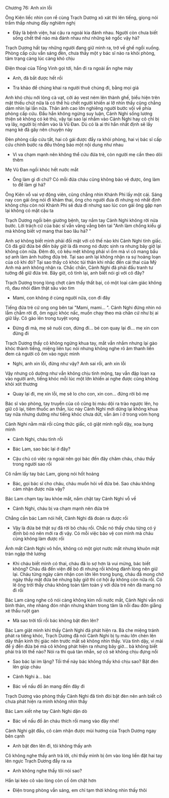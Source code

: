 




Chương 76: Anh xin lỗi

Ông Kiên liếc nhìn con rể cùng Trạch Dương xô xát thì lên tiếng, giọng nói trầm thấp nhưng đầy nghiêm nghị

- Đây là bệnh viện, hai cậu ra ngoài kia đánh nhau. Người còn chưa biết sống chết thế nào mà đánh nhau như những kẻ ngốc vậy hả?

Trạch Dương hất tay những người đang giữ mình ra, trở về ghế ngồi xuống. Phòng cấp cứu vẫn sáng đèn, chưa thấy một y bác sĩ nào ra khỏi phòng, tâm trạng càng lúc càng khó chịu

Điện thoại của Tống Vinh gọi tới, hắn đi ra ngoài ấn nghe máy

- Anh, đã bắt được hết rồi

- Tra khảo để chúng khai ra người thuê chúng đi, bằng mọi giá

Anh khó chịu nới lỏng cà vạt, cởi áo vest ném lên thành ghế, biểu hiện trên mặt thiếu chút nữa là có thể hù chết người khiến ai lỡ nhìn thấy cũng chẳng dám nhìn lại lần nữa. Thân ảnh cao lớn nghiêng người bước vội về phía phòng cấp cứu. Đầu hắn không ngừng suy luận, Cảnh Nghi sống lương thiện sẽ không có kẻ thù, vậy tại sao lại nhắm vào Cảnh Nghi hay cô chỉ bị vạ lây, người bị nhắm vào là Vũ Đan. Dù có là ai thì hắn nhất định sẽ lấy mạng kẻ đã gây nên chuyện này

Đèn phòng cấp cứu tắt, hai cô gái được đẩy ra khỏi phòng, hai vị bác sĩ cấp cứu chính bước ra đều thông báo một nội dung như nhau

- Vì va chạm mạnh nên không thể cứu đứa trẻ, còn người mẹ cần theo dõi thêm

Mẹ Vũ Đan ngồi khóc hết nước mắt

- Ông làm gì đi chứ? Có mỗi đứa cháu cũng không bảo vệ được, ông làm to để làm gì hả?

Ông Kiên vỗ vai vợ động viên, cũng chẳng nhìn Khánh Phi lấy một cái. Sáng nay con gái ông nói đi khám thai, ông cho người đưa đi nhưng nó nhất định không chịu còn nói Khánh Phi sẽ đưa đi nhưng sao lúc con gái ông gặp nạn lại không có mặt cậu ta

Trạch Dương ngồi bên giường bệnh, tay nắm tay Cảnh Nghi không rời nửa bước. Lời trách cứ của bác sĩ vẫn văng vẳng bên tai "Anh làm chồng kiểu gì mà không biết vợ mang thai bao lâu hả? "

Anh sợ không biết mình phải đối mặt với cô thế nào khi Cảnh Nghi tỉnh giấc. Cô đã giữ đứa bé đến bây giờ là đã mong nó được sinh ra nhưng bây giờ lại không còn nữa. Đêm đó, cô kêu mệt không phải vì ốm mà vì cô mang bầu sợ anh làm ảnh hưởng đứa trẻ. Tại sao anh lại không nhận ra sự hoảng loạn của cô khi đó? Tại sao thấy cô khóc tủi thân khi nhắc đến cái thai của Mỹ Anh mà anh không nhận ra. Chắc chắn, Cảnh Nghi đã phải đấu tranh tư tưởng để giữ đứa trẻ. Bây giờ, cô tỉnh lại, anh biết nói gì với cô đây?

Trạch Dương trong lòng chợt cảm thấy thất bại, có một loại cảm giác không rõ, đau nhói đâm thật sâu vào tim

- Mami, con không ở cùng người nữa, con đi đây

Tiếng đứa trẻ cứ ong ong bên tai "Mami, mami... ". Cảnh Nghi đứng nhìn nó lẫm chẫm rời đi, ôm ngực khóc nấc, muốn chạy theo mà chân cứ như bị ai giữ lấy. Cô gào lên trong tuyệt vọng

- Đừng đi mà, mẹ sẽ nuôi con, đừng đi... bé con quay lại đi... mẹ xin con đừng đi

Trạch Dương thấy cô không ngừng khua tay, mắt vẫn nhắm nhưng lại gào khóc thành tiếng, miệng liên tục nói nhưng không nghe rõ âm thanh liền đem cả người cô ôm vào ngực mình

- Nghi, anh xin lỗi, đừng như vậy? Anh sai rồi, anh xin lỗi

Vậy nhưng cô dường như vẫn không chịu tỉnh mộng, tay vẫn đập loạn xạ vào người anh, tiếng khóc mỗi lúc một lớn khiến ai nghe được cũng không khỏi xót thương

- Quay lại đi, mẹ xin lỗi, mẹ sẽ lo cho con, xin con... đừng rời bỏ mẹ

Bác sĩ vào phòng, tay truyền của cô cũng bị máu dội ra trào ngược lên, họ giữ cô lại, tiêm thuốc an thần, lúc này Cảnh Nghi mới dừng lại không khua tay nữa nhưng dường như tiếng khóc chưa dứt, vẫn âm ỉ ở trong vòm họng

Cảnh Nghi nằm mãi rồi cũng thức giấc, cô giật mình ngồi dậy, xoa bụng mình

- Cảnh Nghi, cháu tỉnh rồi

- Bác Lam, sao bác lại ở đây?

- Cậu chủ có việc ra ngoài nên gọi bác đến đây chăm cháu, cháu thấy trong người sao rồi

Cô nắm lấy tay bác Lam, giọng nói hốt hoảng

- Bác, gọi bác sĩ cho cháu, cháu muốn hỏi về đứa bé. Sao cháu không cảm nhận được nữa vậy?

Bác Lam chạm tay lau khóe mắt, nắm chặt tay Cảnh Nghi vỗ về

- Cảnh Nghi, cháu bị va chạm mạnh nên đứa trẻ

Chẳng cần bác Lam nói hết, Cảnh Nghi đã đoán ra được rồi

- Vậy là đứa bé thật sự đã rời bỏ cháu rồi. Chắc nó thấy cháu từng có ý định bỏ nó nên mới ra đi vậy. Có mỗi việc bảo vệ con mình mà cháu cũng không làm được rồi

Ánh mắt Cảnh Nghi vô hồn, không có một giọt nước mắt nhưng khuôn mặt tràn ngập thê lương

- Khi cháu biết mình có thai, cháu đã lo sợ hơn là vui mừng, bác biết không? Cháu đã đến viện để bỏ đi nhưng rồi không đành lòng nên giữ lại. Cháu từng ngày cảm nhận con lớn lên trong bụng, cháu đã mong chờ ngày thấy mặt đứa bé nhưng bây giờ thì cơ hội ấy không còn nữa rồi. Có lẽ ông trời thấy cháu không toàn tâm toàn ý với đứa trẻ nên đã mang nó đi rồi

Bác Lam càng nghe cô nói càng không kìm nổi nước mắt, Cảnh Nghi vẫn nói bình thản, nhẹ nhàng đón nhận nhưng khảm trong tâm là nỗi đau đớn giằng xé thấu ruột gan

- Mà sao trời tối rồi bác không bật đèn lên?

Bác Lam giật mình khi thấy Cảnh Nghi đã phát hiện ra. Bà che miệng tránh phát ra tiếng khóc, Trạch Dương đã nói Cảnh Nghi bị tụ máu lớn chèn lên dây thần kinh thị giác nên trước mắt sẽ không nhìn thấy. Vừa tỉnh dậy, vì mải để ý đến đứa bé mà cô không phát hiện ra nhưng bây giờ... bà không biết phải trả lời thế nào? Nói ra thì quá tàn nhẫn, sợ cô sẽ không chịu đựng nổi

- Sao bác lại im lặng? Tối thế này bác không thấy khó chịu sao? Bật đèn lên giúp cháu

- Cảnh Nghi à... bác

- Bác về nấu đồ ăn mang đến đây đi

Trạch Dương vào phòng thấy Cảnh Nghi đã tỉnh đòi bật đèn nên anh biết cô chưa phát hiện ra mình không nhìn thấy

Bác Lam xiết nhẹ tay Cảnh Nghi dặn dò

- Bác về nấu đồ ăn cháu thích rồi mang vào đây nhé!

Cảnh Nghi gật đầu, cô cảm nhận được mùi hương của Trạch Dương ngay bên cạnh

- Anh bật đèn lên đi, tôi không thấy anh

Cô không nghe thấy anh trả lời, chỉ thấy mình bị ôm vào lòng liền đặt hai tay lên ngực Trạch Dương đẩy ra xa

- Anh không nghe thấy tôi nói sao?

Hắn lại kéo cô vào lòng còn cố ôm chặt hơn

- Điện trong phòng vẫn sáng, em chỉ tạm thời không nhìn thấy thôi




